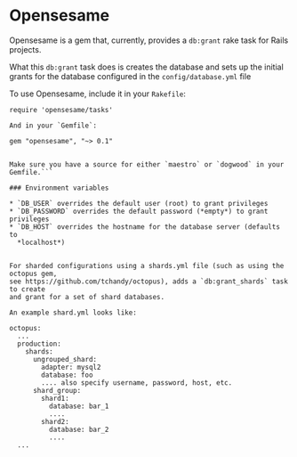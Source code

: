 # Opensesame

Opensesame is a gem that, currently, provides a `db:grant` rake task for Rails
projects.

What this `db:grant` task does is creates the database and sets up the initial grants for the database
configured in the `config/database.yml` file

To use Opensesame, include it in your `Rakefile`:
```
require 'opensesame/tasks'

And in your `Gemfile`:

gem "opensesame", "~> 0.1"


Make sure you have a source for either `maestro` or `dogwood` in your Gemfile.```

### Environment variables

* `DB_USER` overrides the default user (root) to grant privileges
* `DB_PASSWORD` overrides the default password (*empty*) to grant privileges
* `DB_HOST` overrides the hostname for the database server (defaults to
  *localhost*)


For sharded configurations using a shards.yml file (such as using the octopus gem,
see https://github.com/tchandy/octopus), adds a `db:grant_shards` task to create
and grant for a set of shard databases.

An example shard.yml looks like:

octopus:
  ...
  production:
    shards:
      ungrouped_shard:
        adapter: mysql2
        database: foo
        .... also specify username, password, host, etc.
      shard_group:
        shard1:
          database: bar_1
          ....
        shard2:
          database: bar_2
          ....
  ...
